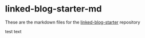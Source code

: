 # linked-blog-starter-md
These are the markdown files for the [linked-blog-starter](https://github.com/matthewwong525/linked-blog-starter) repository

test text